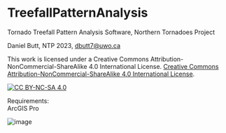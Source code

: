 # TreefallPatternAnalysis
Tornado Treefall Pattern Analysis Software, Northern Tornadoes Project

Daniel Butt, NTP 2023, dbutt7@uwo.ca

This work is licensed under a Creative Commons Attribution-NonCommercial-ShareAlike 4.0 International License.
[Creative Commons Attribution-NonCommercial-ShareAlike 4.0 International License][cc-by-nc-sa].

[![CC BY-NC-SA 4.0][cc-by-nc-sa-image]][cc-by-nc-sa]

[cc-by-nc-sa]: http://creativecommons.org/licenses/by-nc-sa/4.0/
[cc-by-nc-sa-image]: https://licensebuttons.net/l/by-nc-sa/4.0/88x31.png
[cc-by-nc-sa-shield]: https://img.shields.io/badge/License-CC%20BY--NC--SA%204.0-lightgrey.svg

Requirements:<br />
ArcGIS Pro

![image](https://github.com/Daniel-Butt/TreefallPatternAnalysis/assets/47188958/a2e34487-80e0-421b-b79a-dd12e9731e7c)

